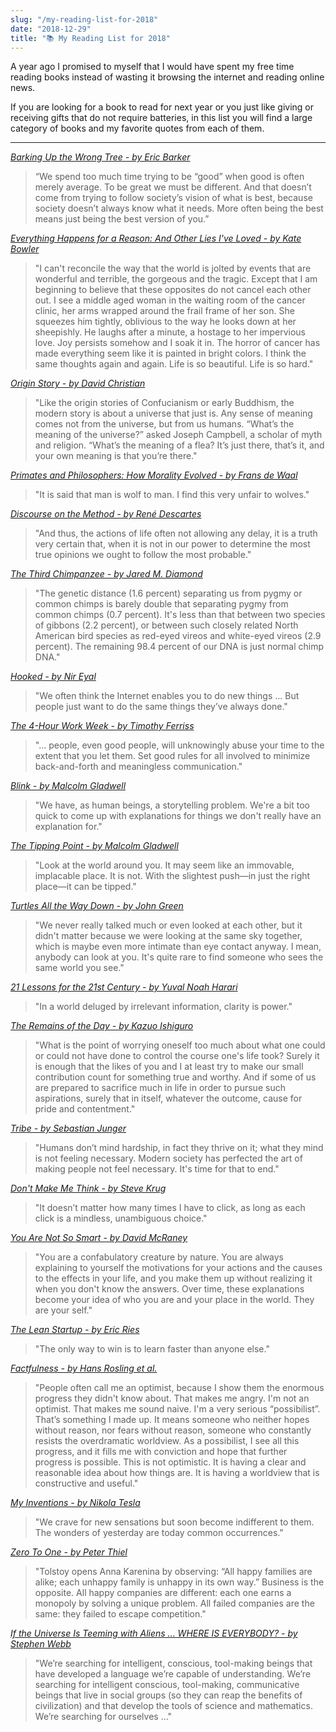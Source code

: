 ```yaml
---
slug: "/my-reading-list-for-2018"
date: "2018-12-29"
title: "📚 My Reading List for 2018"
---
```


A year ago I promised to myself that I would have spent my free time reading books instead of wasting it browsing the internet and reading online news.

If you are looking for a book to read for next year or you just like giving or receiving gifts that do not require batteries, in this list you will find a large category of books and my favorite quotes from each of them.

---

*[Barking Up the Wrong Tree - by Eric Barker](http://a.co/d/9YaOnjj)*

> “We spend too much time trying to be “good” when good is often merely average. To be great we must be different. And that doesn’t come from trying to follow society’s vision of what is best, because society doesn’t always know what it needs. More often being the best means just being the best version of you.”


*[Everything Happens for a Reason: And Other Lies I\'ve Loved - by Kate Bowler](http://a.co/d/buBUXyf)*

> "I can't reconcile the way that the world is jolted by events that are wonderful and terrible, the gorgeous and the tragic. Except that I am beginning to believe that these opposites do not cancel each other out. I see a middle aged woman in the waiting room of the cancer clinic, her arms wrapped around the frail frame of her son. She squeezes him tightly, oblivious to the way he looks down at her sheepishly. He laughs after a minute, a hostage to her impervious love. Joy persists somehow and I soak it in. The horror of cancer has made everything seem like it is painted in bright colors. I think the same thoughts again and again. Life is so beautiful. Life is so hard."


*[Origin Story - by David Christian](http://a.co/d/e0hqkHu)*

> "Like the origin stories of Confucianism or early Buddhism, the modern story is about a universe that just is. Any sense of meaning comes not from the universe, but from us humans. “What’s the meaning of the universe?” asked Joseph Campbell, a scholar of myth and religion. “What’s the meaning of a flea? It’s just there, that’s it, and your own meaning is that you’re there."


*[Primates and Philosophers: How Morality Evolved - by Frans de Waal](http://a.co/d/7hE69Nh)*

> "It is said that man is wolf to man. I find this very unfair to wolves."


*[Discourse on the Method - by René Descartes](http://amzn.eu/4stWIOx)*

> "And thus, the actions of life often not allowing any delay, it is a truth very certain that, when it is not in our power to determine the most true opinions we ought to follow the most probable."


*[The Third Chimpanzee - by Jared M. Diamond](http://a.co/d/akU6UH3)*

> "The genetic distance (1.6 percent) separating us from pygmy or common chimps is barely double that separating pygmy from common chimps (0.7 percent). It's less than that between two species of gibbons (2.2 percent), or between such closely related North American bird species as red-eyed vireos and white-eyed vireos (2.9 percent). The remaining 98.4 percent of our DNA is just normal chimp DNA."


*[Hooked - by Nir Eyal](http://a.co/7PegxJR)*

> "We often think the Internet enables you to do new things … But people just want to do the same things they’ve always done."


*[The 4-Hour Work Week - by Timothy Ferriss](http://amzn.eu/eazkkDO)*

> "... people, even good people, will unknowingly abuse your time to the extent that you let them. Set good rules for all involved to minimize back-and-forth and meaningless communication."


*[Blink - by Malcolm Gladwell](http://a.co/8x8PEgr)*

> "We have, as human beings, a storytelling problem. We're a bit too quick to come up with explanations for things we don't really have an explanation for."


*[The Tipping Point - by Malcolm Gladwell](http://a.co/bQVfDQf)*

> "Look at the world around you. It may seem like an immovable, implacable place. It is not. With the slightest push—in just the right place—it can be tipped."


*[Turtles All the Way Down - by John Green](http://a.co/d/2bMyK8P)*

> "We never really talked much or even looked at each other, but it didn't matter because we were looking at the same sky together, which is maybe even more intimate than eye contact anyway. I mean, anybody can look at you. It's quite rare to find someone who sees the same world you see."


*[21 Lessons for the 21st Century - by Yuval Noah Harari](http://a.co/d/6rDeQnQ)*

> "In a world deluged by irrelevant information, clarity is power."


*[The Remains of the Day - by Kazuo Ishiguro](http://amzn.eu/2Xtl9Wu)*

> "What is the point of worrying oneself too much about what one could or could not have done to control the course one's life took? Surely it is enough that the likes of you and I at least try to make our small contribution count for something true and worthy. And if some of us are prepared to sacrifice much in life in order to pursue such aspirations, surely that in itself, whatever the outcome, cause for pride and contentment."


*[Tribe - by Sebastian Junger](http://a.co/gRlWmPi)*

> "Humans don’t mind hardship, in fact they thrive on it; what they mind is not feeling necessary. Modern society has perfected the art of making people not feel necessary. It's time for that to end."


*[Don't Make Me Think - by Steve Krug](http://a.co/fUo5BEm)*

> "It doesn’t matter how many times I have to click, as long as each click is a mindless, unambiguous choice."


*[You Are Not So Smart - by David McRaney](http://amzn.eu/d/fzx6pQ0)*

> "You are a confabulatory creature by nature. You are always explaining to yourself the motivations for your actions and the causes to the effects in your life, and you make them up without realizing it when you don't know the answers. Over time, these explanations become your idea of who you are and your place in the world. They are your self."


*[The Lean Startup - by Eric Ries](http://a.co/gvDImQl)*

> "The only way to win is to learn faster than anyone else."


*[Factfulness - by Hans Rosling et al.](http://a.co/fzphrx6)*

> "People often call me an optimist, because I show them the enormous progress they didn't know about. That makes me angry. I'm not an optimist. That makes me sound naive. I'm a very serious “possibilist”. That’s something I made up. It means someone who neither hopes without reason, nor fears without reason, someone who constantly resists the overdramatic worldview. As a possibilist, I see all this progress, and it fills me with conviction and hope that further progress is possible. This is not optimistic. It is having a clear and reasonable idea about how things are. It is having a worldview that is constructive and useful."


*[My Inventions - by Nikola Tesla](http://amzn.eu/9Nww2Qn)*

> "We crave for new sensations but soon become indifferent to them. The wonders of yesterday are today common occurrences."


*[Zero To One - by Peter Thiel](http://a.co/hX0z2dn)*

> "Tolstoy opens Anna Karenina by observing: “All happy families are alike; each unhappy family is unhappy in its own way.” Business is the opposite. All happy companies are different: each one earns a monopoly by solving a unique problem. All failed companies are the same: they failed to escape competition."


*[If the Universe Is Teeming with Aliens ... WHERE IS EVERYBODY? - by Stephen Webb](http://a.co/9kULI2q)*

> "We’re searching for intelligent, conscious, tool-making beings that have developed a language we’re capable of understanding. We’re searching for intelligent conscious, tool-making, communicative beings that live in social groups (so they can reap the benefits of civilization) and that develop the tools of science and mathematics. We’re searching for ourselves ..."